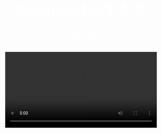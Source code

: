 <html>
<head>
	<title>f.s.</title>
</head>



<body  background="R (1).jpeg">
        <center><h1><font size="120"><font color="white"><u>bownload G.T.A-6</u></font></font></h1></center>
	<center><h6><font size="10"><font color="white">Here</font></font></h6></center>
        <center><h6><font size="10"><font color="white"></font></font></h6></center>
	<center><video controls src="https://www.youtube.com/" width="500"><center>
<a href="https://bulbuwad.github.io/Bulbuwa.GitHub.io/"><font color="green">click here to download</font></a>
</body>
</html>
